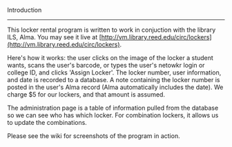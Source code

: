 Introduction
**************************
This locker rental program is written to work in conjuction with the library ILS, Alma. 
You may see it live at [http://vm.library.reed.edu/circ/lockers](http://vm.library.reed.edu/circ/lockers).

Here's how it works: the user clicks on the image of the locker a student wants, scans the user's barcode, or types the user's netowkr login or college ID, and clicks 'Assign Locker'. The locker number, user information, and date is recorded to a database. A note containing the locker number is posted in the user's Alma record (Alma automatically includes the date). We charge $5 for our lockers, and that amount is assumed. 

The administration page is a table of information pulled from the database so we can see who has which locker. For combination lockers, it allows us to update the combinations. 

Please see the wiki for screenshots of the program in action. 
